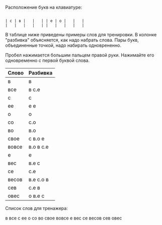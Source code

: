 Расположение букв на клавиатуре:

```

| с | в |   |   | | е | о |   |   |
|   |   |   |   | |   |   |   |   |

```

В таблице ниже приведены примеры слов для тренировки. В колонке "разбивка" объясняется, как надо набрать слова. Пары букв, объединенные точкой, надо набирать одноврененно.

Пробел нажимается большим пальцем правой руки. Нажимайте его одновременно с первой буквой слова.

| Слово | Разбивка |
| --- | --- |
| в | в | 
| все | в с.е | 
| с | с | 
| ее | е е | 
| о | о | 
| со | с.о | 
| во | в.о | 
| свое | с в.о е | 
| вовсе | в.о в с.е | 
| е | е | 
| вес | в.е с | 
| се | с.е | 
| весов | в.е с.о в | 
| сев | с.е в | 
| овес | о в.е с | 

Список слов для тренажера:

в все с ее о со во свое вовсе е вес се весов сев овес
